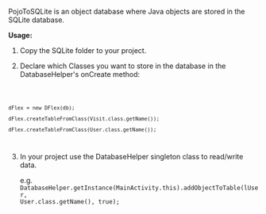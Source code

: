 PojoToSQLite is an object database where Java objects are stored in the SQLite database.

<b>Usage:</b>

1. Copy the SQLite folder to your project.

2. Declare which Classes you want to store in the database in the DatabaseHelper's onCreate method:
<code>
	
	dFlex = new DFlex(db);
        
	dFlex.createTableFromClass(Visit.class.getName());
        
	dFlex.createTableFromClass(User.class.getName());
</code>


3. In your project use the DatabaseHelper singleton class to read/write data.

	e.g.<code>
	DatabaseHelper.getInstance(MainActivity.this).addObjectToTable(lUser, User.class.getName(), true);
</code>
